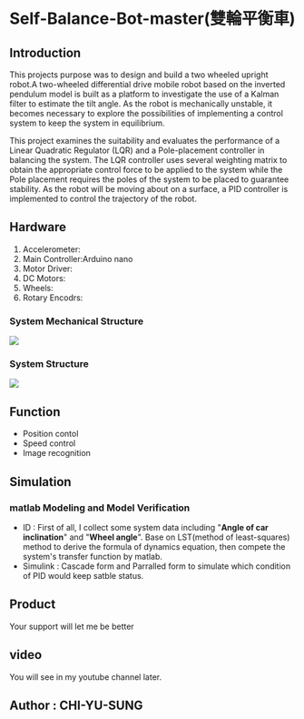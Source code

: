 # Self-Balance-Bot-master(雙輪平衡車)

## Introduction
This projects purpose was to design and build a two wheeled upright robot.A two-wheeled
differential drive mobile robot based on the inverted pendulum model is built as a platform
to investigate the use of a Kalman filter to estimate the tilt angle. As the robot is
mechanically unstable, it becomes necessary to explore the possibilities of
implementing a control system to keep the system in equilibrium.

  This project examines the suitability and evaluates the performance of a Linear Quadratic
Regulator (LQR) and a Pole-placement controller in balancing the system. The LQR controller
uses several weighting matrix to obtain the appropriate control force to be applied to the
system while the Pole placement requires the poles of the system to be placed to guarantee
stability. As the robot will be moving about on a surface, a PID controller is implemented to
control the trajectory of the robot.
## Hardware

1. Accelerometer: 
2. Main Controller:Arduino nano
3. Motor Driver:
4. DC Motors: 
5. Wheels:
6. Rotary Encodrs: 

### System Mechanical Structure
![](https://i.imgur.com/g31t4Qn.jpg)
### System Structure
![](https://i.imgur.com/oQ0a6CK.png)

## Function
* Position contol
* Speed control
* Image recognition
## Simulation
### matlab Modeling and Model Verification
* ID :
First of all, I collect some system data including "**Angle of car inclination**" and "**Wheel angle**". Base on LST(method of least-squares) method to derive the formula of dynamics equation, then compete the system's transfer function by matlab.
* Simulink : Cascade form and Parralled form to simulate which condition of PID would keep satble status.  
## Product
 Your support will let me be better
## video
You will see in my youtube channel later. 

## Author : CHI-YU-SUNG
